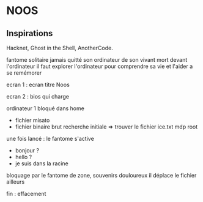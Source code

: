 # NOOS

## Inspirations
 Hacknet, Ghost in the Shell, AnotherCode.



fantome solitaire 
jamais quitté son ordinateur de son vivant
mort devant l'ordinateur
il faut explorer l'ordinateur pour comprendre sa vie
et l'aider a se remémorer

ecran 1 : ecran titre Noos

ecran 2 : bios qui charge

ordinateur 1
bloqué dans home
- fichier misato
- fichier binaire brut
recherche initiale => trouver le fichier ice.txt
mdp root

une fois lancé : le fantome s'active
- bonjour ? 
- hello ?
- je suis dans la racine


bloquage par le fantome de zone, souvenirs douloureux
il déplace le fichier ailleurs

fin : effacement
